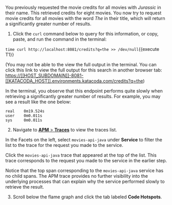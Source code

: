 You previously requested the movie credits for all movies with _Jurassic_ in their name. This retrieved credits for eight movies. You now try to request movie credits for all movies with the word _The_ in their title, which will return a significantly greater number of results.

1. Click the `curl` command below to query for this information, or copy, paste, and run the command in the terminal:

  `time curl http://localhost:8081/credits?q=the >> /dev/null`{{execute T1}}

  (You may not be able to the view the full output in the terminal. You can click this link to view the full output for this search in another browser tab: <https://[[HOST_SUBDOMAIN]]-8081-[[KATACODA_HOST]].environments.katacoda.com/credits?q=the>)

  In the terminal, you observe that this endpoint performs quite slowly when retrieving a significantly greater number of results. For example, you may see a result like the one below:

  ```
  real    0m19.524s
  user    0m0.011s
  sys     0m0.011s
  ```
2. Navigate to <a href="https://app.datadoghq.com/apm/traces" target="_datadog">**APM** > **Traces**</a> to view the traces list.

  In the Facets on the left, select `movies-api-java` under **Service** to filter the list to the trace for the request you made to the service.

  Click the `movies-api-java` trace that appeared at the top of the list. This trace corresponds to the request you made to the service in the earlier step.

  Notice that the top span corresponding to the `movies-api-java` service has no child spans. The APM trace provides no further visibility into the underlying processes that can explain why the service performed slowly to retrieve the result. 

3.  Scroll below the flame graph and click the tab labeled **Code Hotspots**.
